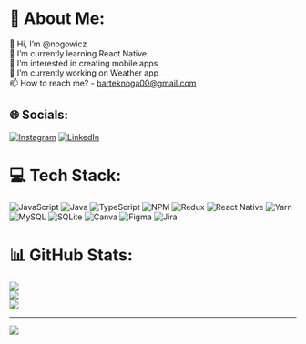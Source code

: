 # 💫 About Me:
👋 Hi, I’m @nogowicz<br>🌱 I’m currently learning React Native<br>👀 I’m interested in creating mobile apps<br>💞️ I’m currently working on Weather app<br>📫 How to reach me? - barteknoga00@gmail.com


## 🌐 Socials:
[![Instagram](https://img.shields.io/badge/Instagram-%23E4405F.svg?logo=Instagram&logoColor=white)](https://instagram.com/nogowicz) [![LinkedIn](https://img.shields.io/badge/LinkedIn-%230077B5.svg?logo=linkedin&logoColor=white)](https://linkedin.com/in/bartlomiejnoga) 

# 💻 Tech Stack:
![JavaScript](https://img.shields.io/badge/javascript-%23323330.svg?style=for-the-badge&logo=javascript&logoColor=%23F7DF1E) ![Java](https://img.shields.io/badge/java-%23ED8B00.svg?style=for-the-badge&logo=java&logoColor=white) ![TypeScript](https://img.shields.io/badge/typescript-%23007ACC.svg?style=for-the-badge&logo=typescript&logoColor=white) ![NPM](https://img.shields.io/badge/NPM-%23000000.svg?style=for-the-badge&logo=npm&logoColor=white) ![Redux](https://img.shields.io/badge/redux-%23593d88.svg?style=for-the-badge&logo=redux&logoColor=white) ![React Native](https://img.shields.io/badge/react_native-%2320232a.svg?style=for-the-badge&logo=react&logoColor=%2361DAFB) ![Yarn](https://img.shields.io/badge/yarn-%232C8EBB.svg?style=for-the-badge&logo=yarn&logoColor=white) ![MySQL](https://img.shields.io/badge/mysql-%2300f.svg?style=for-the-badge&logo=mysql&logoColor=white) ![SQLite](https://img.shields.io/badge/sqlite-%2307405e.svg?style=for-the-badge&logo=sqlite&logoColor=white) ![Canva](https://img.shields.io/badge/Canva-%2300C4CC.svg?style=for-the-badge&logo=Canva&logoColor=white) 	![Figma](https://img.shields.io/badge/figma-%23F24E1E.svg?style=for-the-badge&logo=figma&logoColor=white) ![Jira](https://img.shields.io/badge/jira-%230A0FFF.svg?style=for-the-badge&logo=jira&logoColor=white)
# 📊 GitHub Stats:
![](https://github-readme-stats.vercel.app/api?username=nogowicz&theme=dark&hide_border=false&include_all_commits=false&count_private=false)<br/>
![](https://github-readme-streak-stats.herokuapp.com/?user=nogowicz&theme=dark&hide_border=false)<br/>
![](https://github-readme-stats.vercel.app/api/top-langs/?username=nogowicz&theme=dark&hide_border=false&include_all_commits=false&count_private=false&layout=compact)

---
[![](https://visitcount.itsvg.in/api?id=nogowicz&icon=0&color=0)](https://visitcount.itsvg.in)

<!-- Proudly created with GPRM ( https://gprm.itsvg.in ) -->

